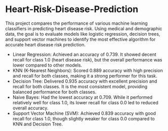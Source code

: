 # Heart-Risk-Disease-Prediction
This project compares the performance of various machine learning classifiers in predicting heart disease risk. Using medical and demographic data, the goal is to evaluate models like logistic regression, decision trees, and support vector machines to identify the most effective algorithm for accurate heart disease risk prediction.
- Linear Regression: Achieved an accuracy of 0.739. It showed decent recall for class 1.0 (heart disease risk), but the overall performance was lower compared to other models.
- KNN (K-Nearest Neighbors): Scored 0.889 accuracy with high precision and recall for both classes, making it a strong performer for this task.
- Decision Tree: Delivered 0.935 accuracy with excellent precision and recall for both classes. It is the most consistent model, providing balanced performance for both classes.
- Naive Bayes: Had the lowest accuracy at 0.709. While it performed relatively well for class 1.0, its lower recall for class 0.0 led to reduced overall accuracy.
- Support Vector Machine (SVM): Achieved 0.839 accuracy with good recall for class 1.0, though slightly weaker for class 0.0 compared to KNN and Decision Tree.
